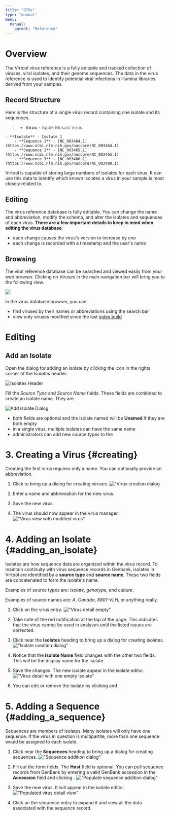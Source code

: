 ```yaml
---
title: "OTUs"
type: "manual"
menu:
  manual:
    parent: "Reference"
---
```


# Overview

The Virtool virus reference is a fully editable and tracked collection of viruses, viral isolates, and their genome sequences. The data in the virus reference is used to identify potential viral infections in Illumina libraries derived from your samples.

## Record Structure

Here is the structure of a single virus record containing one isolate and its sequences.

> - **Virus** - Apple Mosaic Virus

    - **Isolate** - Isolate 1
        - **Sequence 1** - [NC_003464.1](https://www.ncbi.nlm.nih.gov/nuccore/NC_003464.1)
        - **Sequence 2** - [NC_003465.1](https://www.ncbi.nlm.nih.gov/nuccore/NC_003465.1)
        - **Sequence 3** - [NC_003480.1](https://www.ncbi.nlm.nih.gov/nuccore/NC_003480.1)

Virtool is capable of storing large numbers of isolates for each virus. It can use this data to identify which known isolates a virus in your sample is most closely related to.

## Editing

The virus reference database is fully editable. You can change the name and abbreviation, modify the schema, and alter the isolates and sequences of each virus. **There are a few important details to keep in mind when editing the virus database**:

- each change causes the virus's version to increase by one
- each change is recorded with a timestamp and the user's name

## Browsing

The viral reference database can be searched and viewed easily from your web browser. Clicking on _Viruses_ in the main navigation bar will bring you to the following view.

![](/docs_images/viruses_browse.png)

In the virus database browser, you can:

- find viruses by their names or abbreviations using the search bar
- view only viruses modified since the last [index build](/viruses/indexes.md)

# Editing

## Add an Isolate

Open the dialog for adding an isolate by clicking the <i class="vtfont i-new-entry"></i> icon in the rights corner of the _Isolates_ header:

![Isolates Header](/docs_images/viruses_isolates_header.png)

Fill the _Source Type_ and _Source Name_ fields. These fields are combined to create an isolate name. They are

![Add Isolate Dialog](/docs_images/viruses_add_isolate.png)

- both fields are optional and the isolate named will be **Unamed** if they are both empty
- in a single virus, multiple isolates can have the same name
- administrators can add new source types to the

# 3. Creating a Virus {#creating}

Creating the first virus requires only a name. You can optionally provide an abbreviation.

1. Click <i class="vtfont i-new-entry"></i> to bring up a dialog for creating viruses.
   !["Virus creation dialog](create.png)

2. Enter a name and abbreviation for the new virus.

3. Save the new virus.

4. The virus should now appear in the virus manager.
   !["Virus view with modified virus"](browse_tmv.png)

# 4. Adding an Isolate {#adding_an_isolate}

Isolates are how sequence data are organized within the virus record. To maintain continuity with virus sequence records in Genbank, isolates in Virtool are identified by a **source type** and **source name**. These two fields are concatenated to form the isolate's name.

Examples of source types are: _isolate_, _genotype_, and _culture_.

Examples of source names are: _A_, _Canada_, _8801-VLH_, or anything really.

1. Click on the virus entry.
   !["Virus detail empty"](tmv_empty.png)

2. Take note of the red notification at the top of the page. This indicates that the virus cannot be used in analyses until the listed issues are corrected.

3. Click <i class="vtfont i-new-entry"></i> near the **Isolates** heading to bring up a dialog for creating isolates.
   !["Isolate creation dialog"](create_isolate.png)

4. Notice that the **Isolate Name** field changes with the other two fields. This will be the display name for the isolate.

5. Save the changes. The new isolate appear in the isolate editor.
   !["Virus detail with one empty isolate"](empty_isolate.png)
6. You can edit or remove the isolate by clicking <i class="vtfont i-pencil"></i> and <i class="vtfont i-remove"></i>.

# 5. Adding a Sequence {#adding_a_sequence}

Sequences are members of isolates. Many isolates will only have one sequence. If the virus in question is multipartite, more than one sequence would be assigned to each isolate.

1. Click <i class="vtfont i-new-entry"></i> near the **Sequences** heading to bring up a dialog for creating sequences.
   !["Sequence addition dialog"](create_sequence.png)

2. Fill out the form fields. The **Host** field is optional. You can pull sequence records from GenBank by entering a valid GenBank accession in the **Accession** field and clicking <i class="vtfont i-wand"></i>.
   !["Populate sequence addition dialog"](create_sequence_2.png)

3. Save the new virus. It will appear in the isolate editor.
   !["Populated virus detail view"](isolate.png)
4. Click on the sequence entry to expand it and view all the data associated with the sequence record.
